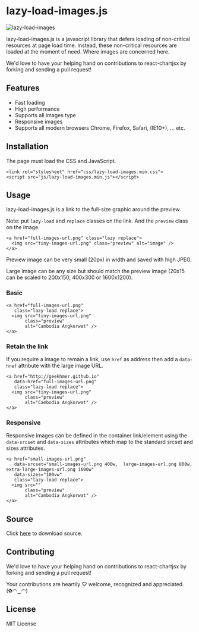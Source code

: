 # lazy-load-images.js

![lazy-load-images](https://github.com/codefacebook/lazy-load-images.js/blob/master/images/lazy-load-images.png)

lazy-load-images.js is a javascript library that defers loading of non-critical resources at page load time. Instead, these non-critical resources are loaded at the moment of need. Where images are concerned here.

We'd love to have your helping hand on contributions to react-chartjsx by forking and sending a pull request!

## Features

* Fast loading
* High performance
* Supports all images type
* Responsive images
* Supports all modern browsers Chrome, Firefox, Safari, (IE10+), ... etc.

## Installation

The page must load the CSS and JavaScript.

```
<link rel="stylesheet" href="css/lazy-load-images.min.css">
<script src="js/lazy-load-images.min.js"></script>
```

## Usage

lazy-load-images.js is a link to the full-size graphic around the preview.

Note: put `lazy-load` and `replace` classes on the link. And the `preview` class on the image.

```
<a href="full-images-url.png" class="lazy replace">
  <img src="tiny-images-url.png" class="preview" alt="image" />
</a>
```

Preview image can be very small (20px) in width and saved with high JPEG.

Large image can be any size but should match the preview image (20x15 can be scaled to 200x150, 400x300 or 1600x1200).

### Basic

```
<a href="full-images-url.png" 
   class="lazy-load replace">
  <img src="tiny-images-url.png" 
       class="preview" 
       alt="Cambodia Angkorwat" />
</a>
```

### Retain the link

If you require a image to remain a link, use `href` as address then add a `data-href` attribute with the large image URL.

```
<a href="http://geekhmer.github.io" 
   data-href="full-images-url.png" 
   class="lazy-load replace">
  <img src="tiny-images-url.png" 
       class="preview" 
       alt="Cambodia Angkorwat" />
</a>
```

### Responsive

Responsive images can be defined in the container link/element using the `data-srcset` and `data-sizes` attributes which map to the standard srcset and sizes attributes.

```
<a href="small-images-url.png" 
   data-srcset="small-images-url.png 400w,  large-images-url.png 800w, extra-large-images-url.png 1600w" 
   data-sizes="100vw"
   class="lazy-load replace">
  <img src="" 
       class="preview" 
       alt="Cambodia Angkorwat" />
</a>
```

## Source

Click [here](https://github.com/codefacebook/lazy-load-images.js/blob/master/lazy-load-images.js.zip "Source") to download source.

## Contributing

We'd love to have your helping hand on contributions to react-chartjsx by forking and sending a pull request!

Your contributions are heartily ♡ welcome, recognized and appreciated. (✿◠‿◠)

## License

MIT License